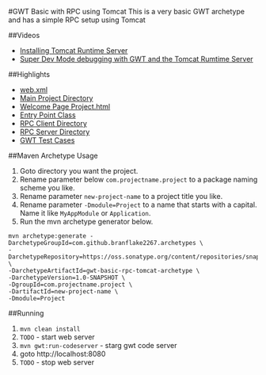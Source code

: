 #GWT Basic with RPC using Tomcat
This is a very basic GWT archetype and has a simple RPC setup using Tomcat

##Videos

* [Installing Tomcat Runtime Server](https://www.youtube.com/watch?v=6w87lVYT-MM&list=PLBbgqtDgdc_THrws_LhHs84ARxy7pUhkv)
* [Super Dev Mode debugging with GWT and the Tomcat Rumtime Server](https://www.youtube.com/watch?v=w9270Yqt-5I&list=PLBbgqtDgdc_THrws_LhHs84ARxy7pUhkv&index=2)

##Highlights

* [web.xml](src/main/webapp/WEB-INF/web.xml)
* [Main Project Directory](src/main/java/org/gonevertical/project)
* [Welcome Page Project.html](src/main/webapp/Project.html)
* [Entry Point Class](src/main/java/org/gonevertical/project/client/ProjectEntryPoint.java)
* [RPC Client Directory](src/main/java/org/gonevertical/project/client/rpc)
* [RPC Server Directory](src/main/java/org/gonevertical/project/server/servlets/rpc)
* [GWT Test Cases](src/test/java/org/gonevertical/project/client)

##Maven Archetype Usage

1. Goto directory you want the project.
2. Rename parameter below `com.projectname.project` to a package naming scheme you like.
3. Rename parameter `new-project-name` to a project title you like.
4. Rename parameter `-Dmodule=Project` to a name that starts with a capital. Name it like `MyAppModule` or `Application`.
5. Run the mvn archetype generator below.


```
mvn archetype:generate -DarchetypeGroupId=com.github.branflake2267.archetypes \
-DarchetypeRepository=https://oss.sonatype.org/content/repositories/snapshots \
-DarchetypeArtifactId=gwt-basic-rpc-tomcat-archetype \
-DarchetypeVersion=1.0-SNAPSHOT \
-DgroupId=com.projectname.project \
-DartifactId=new-project-name \
-Dmodule=Project
```

##Running
1. `mvn clean install`
2. `TODO` - start web server
3. `mvn gwt:run-codeserver` - starg gwt code server
4. goto http://localhost:8080 
5. `TODO` - stop web server
